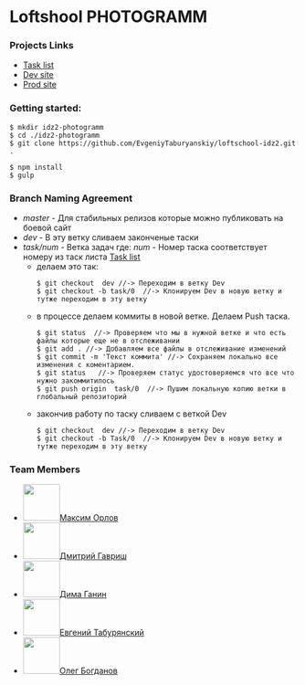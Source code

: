 # Loftshool **PHOTOGRAMM**

### Projects Links
* [Task list](https://docs.google.com/spreadsheets/d/1fGqRRAGeujqcND2gL5ljCe2yVsB1Guc97A_XADirQ3I/edit#gid=0)
* [Dev site]()
* [Prod site]()

### Getting started:

```
$ mkdir idz2-photogramm
$ cd ./idz2-photogramm
$ git clone https://github.com/EvgeniyTaburyanskiy/loftschool-idz2.git .

$ npm install
$ gulp
```

###  Branch Naming Agreement
* _master_ - Для стабильных релизов которые можно публиковать на боевой сайт
* _dev_ - В эту ветку сливаем законченые таски
* _task/num_ - Ветка задач где: _num_ - Номер таска соответствует номеру из таск листа [Task list](https://docs.google.com/spreadsheets/d/1fGqRRAGeujqcND2gL5ljCe2yVsB1Guc97A_XADirQ3I/edit#gid=0)
    - делаем это так:
        ```
        $ git checkout  dev //-> Переходим в ветку Dev
        $ git checkout -b task/0  //-> Клонируем Dev в новую ветку и тутже переходим в эту ветку
        ```
    - в процессе делаем коммиты в новой ветке. Делаем Push таска.
        ```
        $ git status  //-> Проверяем что мы в нужной ветке и что есть файлы которые еще не в отслеживании
        $ git add . //-> Добавляем все файлы в отслеживание изменений
        $ git commit -m 'Текст коммита' //-> Сохраняем локально все изменения с коментарием.
        $ git status   //-> Проверяем статус удостоверяемся что все что нужно закоммитилось
        $ git push origin  task/0  //-> Пушим локальную копию ветки в глобальный репозиторий 
        ```
    - закончив работу по таску сливаем с веткой Dev
        ```        
        $ git checkout  dev //-> Переходим в ветку Dev
        $ git checkout -b Task/0  //-> Клонируем Dev в новую ветку и тутже переходим в эту ветку
        ```
### Team Members 
* <img src="https://github.com/favicon.ico" width="64">[Максим Орлов](http://github.com)
* <img src="https://avatars1.githubusercontent.com/u/19729612?v=3&s=460" width="64">[Дмитрий Гавриш](https://github.com/dmitrygavrish)
* <img src="https://avatars1.githubusercontent.com/u/7986099?v=3&s=460" width="64">[Дима Ганин](https://github.com/ganya555)
* <img src="https://avatars1.githubusercontent.com/u/7585251?v=3&s=460" width="64">[Евгений Табурянский](https://github.com/EvgeniyTaburyanskiy)
* <img src="https://avatars2.githubusercontent.com/u/16744815?v=3&s=460" width="64">[Олег Богданов](https://github.com/obogdanov)
